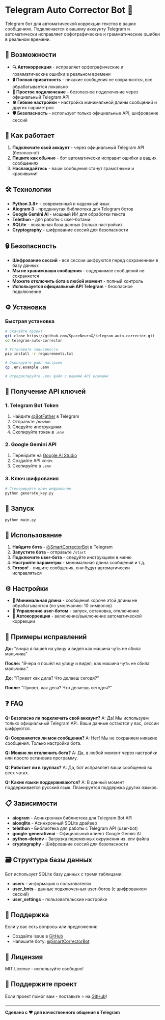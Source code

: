 # Telegram Auto Corrector Bot 🤖

Telegram бот для автоматической коррекции текстов в ваших сообщениях. Подключается к вашему аккаунту Telegram и автоматически исправляет орфографические и грамматические ошибки в реальном времени.

## 🚀 Возможности

- **🔍 Автокоррекция** - исправляет орфографические и грамматические ошибки в реальном времени
- **🔒 Полная приватность** - никакие сообщения не сохраняются, все обрабатывается локально
- **📱 Простое подключение** - безопасное подключение через официальный Telegram API
- **⚙️ Гибкие настройки** - настройка минимальной длины сообщений и других параметров
- **🛡️ Безопасность** - использует только официальные API, шифрование сессий

## 📱 Как работает

1. **Подключите свой аккаунт** - через официальный Telegram API (безопасно!)
2. **Пишите как обычно** - бот автоматически исправит ошибки в ваших сообщениях
3. **Наслаждайтесь** - ваши сообщения станут грамотными и красивыми!

## 🛠 Технологии

- **Python 3.8+** - современный и надежный язык
- **Aiogram 3** - продвинутая библиотека для Telegram ботов
- **Google Gemini AI** - мощный ИИ для обработки текста
- **Telethon** - для работы с user-ботами
- **SQLite** - локальная база данных (только настройки)
- **Cryptography** - шифрование сессий для безопасности

## 🔒 Безопасность

- **Шифрование сессий** - все сессии шифруются перед сохранением в базу данных
- **Мы не храним ваши сообщения** - содержимое сообщений не сохраняется
- **Можете отключить бота в любой момент** - полный контроль
- **Используется официальный API Telegram** - безопасное подключение

## ⚙️ Установка

### Быстрая установка
```bash
# Скачайте проект
git clone https://github.com/SpaceNeuroX/telegram-auto-corrector.git
cd telegram-auto-corrector

# Установите зависимости
pip install -r requirements.txt

# Скопируйте файл настроек
cp .env.example .env

# Отредактируйте .env файл с вашими API ключами
```

## 🔑 Получение API ключей

### 1. Telegram Bot Token
1. Найдите [@BotFather](https://t.me/BotFather) в Telegram
2. Отправьте `/newbot`
3. Следуйте инструкциям
4. Скопируйте токен в `.env`

### 2. Google Gemini API
1. Перейдите на [Google AI Studio](https://makersuite.google.com/app/apikey)
2. Создайте API ключ
3. Скопируйте в `.env`

### 3. Ключ шифрования
```bash
# Сгенерируйте ключ шифрования
python generate_key.py
```

## 🚀 Запуск

```bash
python main.py
```

## 🤖 Использование

1. **Найдите бота** - [@SmartCorrectorBot](https://t.me/SmartCorrectorBot) в Telegram
2. **Запустите бота** - отправьте `/start`
3. **Подключите user-бота** - следуйте инструкциям в меню
4. **Настройте параметры** - минимальная длина сообщений и т.д.
5. **Готово!** - пишите сообщения, они будут автоматически исправляться

## ⚙️ Настройки

- **📏 Минимальная длина** - сообщения короче этой длины не обрабатываются (по умолчанию: 10 символов)
- **🤖 Управление user-ботом** - запуск, остановка, отключение
- **🔧 Автокоррекция** - включение/выключение автоматической коррекции

## 🎯 Примеры исправлений

**До:** "вчира я пашел на улицу и видел как машина чуть не сбила мальчика"

**После:** "Вчера я пошёл на улицу и видел, как машина чуть не сбила мальчика."

**До:** "Привет как дила? Что делаеш сегодя?"

**После:** "Привет, как дела? Что делаешь сегодня?"

## ❓ FAQ

**Q: Безопасно ли подключать свой аккаунт?**
A: Да! Мы используем только официальный Telegram API. Ваши данные остаются у вас, сессии шифруются.

**Q: Сохраняются ли мои сообщения?**
A: Нет! Мы не сохраняем никакие сообщения. Только настройки бота.

**Q: Можно ли отключить бота?**
A: Да, в любой момент через настройки или просто остановив программу.

**Q: Работает ли в группах?**
A: Да, бот исправляет ваши сообщения во всех чатах.

**Q: Какие языки поддерживаются?**
A: В данный момент поддерживается русский язык. Планируется поддержка других языков.

## 📋 Зависимости

- **aiogram** - Асинхронная библиотека для Telegram Bot API
- **aiosqlite** - Асинхронный SQLite драйвер
- **telethon** - Библиотека для работы с Telegram API (user-bot)
- **google-generativeai** - Официальный клиент Google Gemini AI
- **python-dotenv** - Загрузка переменных окружения из .env файла
- **cryptography** - Шифрование сессий для безопасности

## 🗃️ Структура базы данных

Бот использует SQLite базу данных с тремя таблицами:
- **users** - информация о пользователях
- **user_bots** - данные подключенных user-ботов (с шифрованием сессий)
- **user_settings** - пользовательские настройки

## 🤝 Поддержка

Если у вас есть вопросы или предложения:
- Создайте Issue в [GitHub](https://github.com/SpaceNeuroX/telegram-auto-corrector/issues)
- Напишите боту: [@SmartCorrectorBot](https://t.me/SmartCorrectorBot)

## 📄 Лицензия

MIT License - используйте свободно!

## 🌟 Поддержите проект

Если проект помог вам - поставьте ⭐ на [GitHub](https://github.com/SpaceNeuroX/telegram-auto-corrector)!

---

**Сделано с ❤️ для качественного общения в Telegram**
